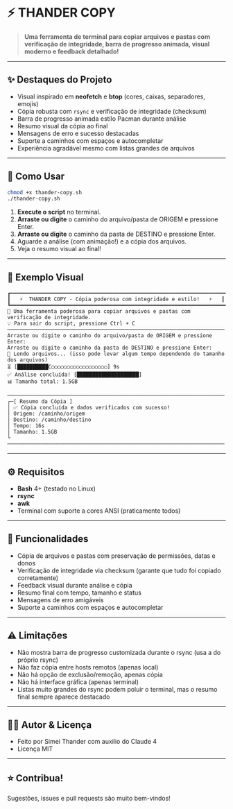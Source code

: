 # ⚡ THANDER COPY

> **Uma ferramenta de terminal para copiar arquivos e pastas com verificação de integridade, barra de progresso animada, visual moderno e feedback detalhado!**

---

## ✨ **Destaques do Projeto**

- Visual inspirado em **neofetch** e **btop** (cores, caixas, separadores, emojis)
- Cópia robusta com `rsync` e verificação de integridade (checksum)
- Barra de progresso animada estilo Pacman durante análise
- Resumo visual da cópia ao final
- Mensagens de erro e sucesso destacadas
- Suporte a caminhos com espaços e autocompletar
- Experiência agradável mesmo com listas grandes de arquivos

---

## 🚀 **Como Usar**

```bash
chmod +x thander-copy.sh
./thander-copy.sh
```

1. **Execute o script** no terminal.
2. **Arraste ou digite** o caminho do arquivo/pasta de ORIGEM e pressione Enter.
3. **Arraste ou digite** o caminho da pasta de DESTINO e pressione Enter.
4. Aguarde a análise (com animação!) e a cópia dos arquivos.
5. Veja o resumo visual ao final!

---

## 🎨 **Exemplo Visual**

```
┏━━━━━━━━━━━━━━━━━━━━━━━━━━━━━━━━━━━━━━━━━━━━━━━━━━━━━━━━━━━━━━━━━━━━━━┓
┃   ⚡  THANDER COPY - Cópia poderosa com integridade e estilo!   ⚡   ┃
┗━━━━━━━━━━━━━━━━━━━━━━━━━━━━━━━━━━━━━━━━━━━━━━━━━━━━━━━━━━━━━━━━━━━━━━┛
🚀 Uma ferramenta poderosa para copiar arquivos e pastas com verificação de integridade.
💡 Para sair do script, pressione Ctrl + C
──────────────────────────────────────────────────────────────────────
Arraste ou digite o caminho do arquivo/pasta de ORIGEM e pressione Enter:
Arraste ou digite o caminho da pasta de DESTINO e pressione Enter:
💬 Lendo arquivos... (isso pode levar algum tempo dependendo do tamanho dos arquivos)
⏳ [██████████C○○○○○○○○○○○○○○○○○○] 9s
✅ Análise concluída! [████████████████████]
📊 Tamanho total: 1.5GB

──────────────────────────────────────────────────────────────────────
┌─[ Resumo da Cópia ]
│ ✅ Cópia concluída e dados verificados com sucesso!
│ Origem: /caminho/origem
│ Destino: /caminho/destino
│ Tempo: 16s
│ Tamanho: 1.5GB
└
──────────────────────────────────────────────────────────────────────
```

---

## ⚙️ **Requisitos**

- **Bash** 4+ (testado no Linux)
- **rsync**
- **awk**
- Terminal com suporte a cores ANSI (praticamente todos)

---

## 📝 **Funcionalidades**

- Cópia de arquivos e pastas com preservação de permissões, datas e donos
- Verificação de integridade via checksum (garante que tudo foi copiado corretamente)
- Feedback visual durante análise e cópia
- Resumo final com tempo, tamanho e status
- Mensagens de erro amigáveis
- Suporte a caminhos com espaços e autocompletar

---

## ⚠️ **Limitações**

- Não mostra barra de progresso customizada durante o rsync (usa a do próprio rsync)
- Não faz cópia entre hosts remotos (apenas local)
- Não há opção de exclusão/remoção, apenas cópia
- Não há interface gráfica (apenas terminal)
- Listas muito grandes do rsync podem poluir o terminal, mas o resumo final sempre aparece destacado

---

## 👨‍💻 **Autor & Licença**

- Feito por Simei Thander com auxilio do Claude 4
- Licença MIT

---

## ⭐ **Contribua!**

Sugestões, issues e pull requests são muito bem-vindos!
